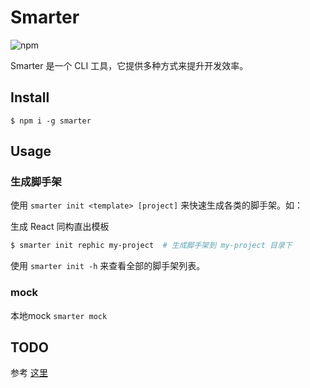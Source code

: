 # Smarter

![npm](https://img.shields.io/npm/v/smarter.svg?style=flat-square)

Smarter 是一个 CLI 工具，它提供多种方式来提升开发效率。

## Install

```
$ npm i -g smarter
```

## Usage

### 生成脚手架

使用 `smarter init <template> [project]` 来快速生成各类的脚手架。如：

生成 React 同构直出模板
```bash
$ smarter init rephic my-project  # 生成脚手架到 my-project 目录下
```

使用 `smarter init -h` 来查看全部的脚手架列表。

### mock

本地mock `smarter mock`

## TODO

参考 [这里](https://github.com/jd-smart-fe/smarter/projects/1)
